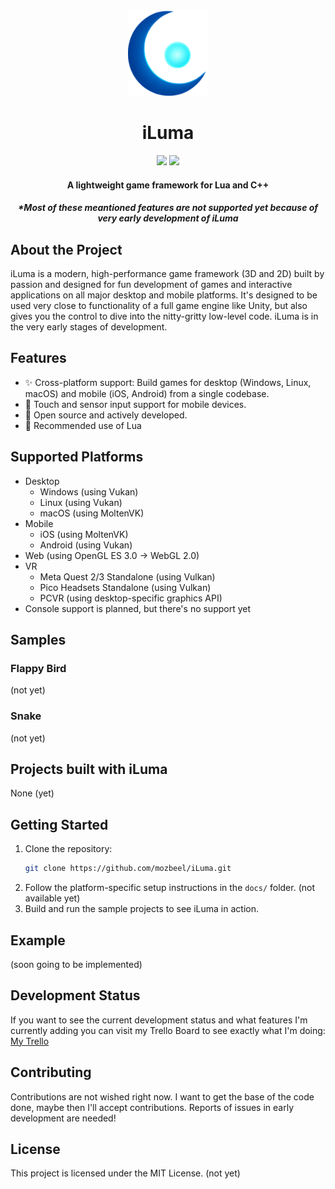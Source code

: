 <div align="center">
  <img src="docs/assets/iluma-logo-ntxt.png" width="128"></img>
  <h1>iLuma</h1>
  
  <img src="https://img.shields.io/badge/supports-Lua-000080?logo=lua&logoColor=white">
  <img src="https://img.shields.io/badge/written%20in-C++-00599C?logo=c%2B%2B&logoColor=white">

  <h4>A lightweight game framework for Lua and C++</h4>
  <h5>*Most of these meantioned features are not supported yet because of very early development of iLuma</h4>
</div>


## About the Project

iLuma is a modern, high-performance game framework (3D and 2D) built by passion and designed for fun development of games and interactive applications on all major desktop and mobile platforms. It's designed to be used very close to functionality of a full game engine like Unity, but also gives you the control to dive into the nitty-gritty low-level code. iLuma is in the very early stages of development. 

## Features

- ✨ Cross-platform support: Build games for desktop (Windows, Linux, macOS) and mobile (iOS, Android) from a single codebase.
- 📱 Touch and sensor input support for mobile devices.
- 📂 Open source and actively developed.
- 🌙 Recommended use of Lua

## Supported Platforms

- Desktop
  - Windows (using Vukan)
  - Linux (using Vukan)
  - macOS (using MoltenVK)
- Mobile
  - iOS (using MoltenVK)
  - Android (using Vukan)
- Web (using OpenGL ES 3.0 -> WebGL 2.0)
- VR
  - Meta Quest 2/3 Standalone (using Vulkan)
  - Pico Headsets Standalone (using Vulkan)
  - PCVR (using desktop-specific graphics API)
- Console support is planned, but there's no support yet

## Samples

### Flappy Bird

(not yet)

### Snake

(not yet)

## Projects built with iLuma

None (yet)

## Getting Started

1. Clone the repository:
   ```bash
   git clone https://github.com/mozbeel/iLuma.git
   ```
2. Follow the platform-specific setup instructions in the `docs/` folder. (not available yet)
3. Build and run the sample projects to see iLuma in action.

## Example 

(soon going to be implemented)

## Development Status

If you want to see the current development status and what features I'm currently adding you can visit my Trello Board to see exactly what I'm doing: <a href="https://trello.com/b/OXJbPyC0/iluma">My Trello</a>

## Contributing

Contributions are not wished right now. I want to get the base of the code done, maybe then I'll accept contributions. Reports of issues in early development are needed!


## License

This project is licensed under the MIT License. (not yet)

<!-- ## Special Thanks

- @madebr: Thank you for actually making android work for my project, couldn't have done it without you. 

--- -->
